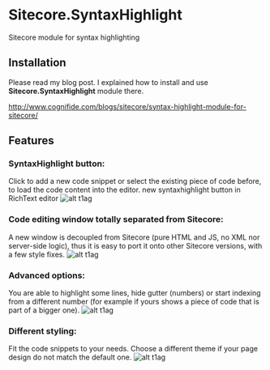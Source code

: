 # Sitecore.SyntaxHighlight
Sitecore module for syntax highlighting  

## Installation
Please read my blog post. I explained how to install and use **Sitecore.SyntaxHighlight** module there. 

http://www.cognifide.com/blogs/sitecore/syntax-highlight-module-for-sitecore/ 


## Features
### SyntaxHighlight button:
Click to add a new code snippet or select the existing piece of code before, to load the code content into the editor.
new syntaxhighlight button in RichText editor
![alt t1ag](https://dl.dropboxusercontent.com/u/22467309/Sitecore/img/1-new-button-in-rt.jpg)

### Code editing window totally separated from Sitecore:
A new window is decoupled from Sitecore (pure HTML and JS, no XML nor server-side logic), thus it is easy to port it onto other Sitecore versions, with a few style fixes.
![alt t1ag](https://dl.dropboxusercontent.com/u/22467309/Sitecore/img/2-new-window.jpg)

### Advanced options:
You are able to highlight some lines, hide gutter (numbers) or start indexing from a different number (for example if yours shows a piece of code that is part of a bigger one).
![alt t1ag](https://dl.dropboxusercontent.com/u/22467309/Sitecore/img/3-advanced-option-tab.jpg)

### Different styling:
Fit the code snippets to your needs. Choose a different theme if your page design do not match the default one.
![alt t1ag](https://dl.dropboxusercontent.com/u/22467309/Sitecore/img/8-different-theme.jpg)